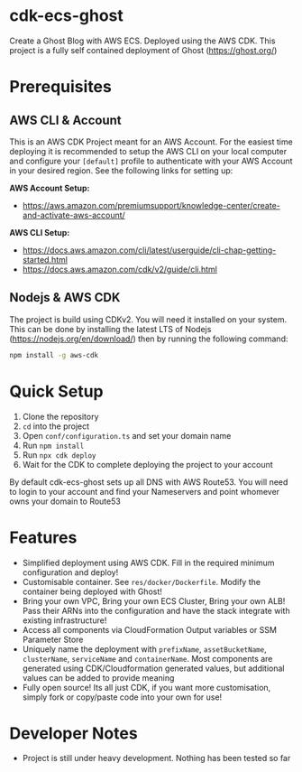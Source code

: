 # cdk-ecs-ghost
Create a Ghost Blog with AWS ECS. Deployed using the AWS CDK. This project is a fully self contained deployment of Ghost (https://ghost.org/)

# Prerequisites

## AWS CLI & Account
This is an AWS CDK Project meant for an AWS Account. For the easiest time deploying it is recommended to setup the AWS CLI on your local computer and configure your `[default]` profile to authenticate with your AWS Account in your desired region. See the following links for setting up:

**AWS Account Setup:** 
- https://aws.amazon.com/premiumsupport/knowledge-center/create-and-activate-aws-account/

**AWS CLI Setup:** 
- https://docs.aws.amazon.com/cli/latest/userguide/cli-chap-getting-started.html
- https://docs.aws.amazon.com/cdk/v2/guide/cli.html
## Nodejs & AWS CDK
The project is build using CDKv2. You will need it installed on your system. This can be done by installing the latest LTS of Nodejs (https://nodejs.org/en/download/) then by running the following command:
```bash
npm install -g aws-cdk
```

# Quick Setup
1. Clone the repository
2. `cd` into the project
3. Open `conf/configuration.ts` and set your domain name
3. Run `npm install`
4. Run `npx cdk deploy`
5. Wait for the CDK to complete deploying the project to your account

By default cdk-ecs-ghost sets up all DNS with AWS Route53. You will need to login to your account and find your Nameservers
and point whomever owns your domain to Route53

# Features
- Simplified deployment using AWS CDK. Fill in the required minimum configuration and deploy!
- Customisable container. See `res/docker/Dockerfile`. Modify the container being deployed with Ghost!
- Bring your own VPC, Bring your own ECS Cluster, Bring your own ALB! Pass their ARNs into the configuration and have the stack integrate with existing infrastructure!
- Access all components via CloudFormation Output variables or SSM Parameter Store
- Uniquely name the deployment with `prefixName`, `assetBucketName`, `clusterName`, `serviceName` and `containerName`. Most components are generated using CDK/Cloudformation generated values, but additional values can be added to provide meaning
- Fully open source! Its all just CDK, if you want more customisation, simply fork or copy/paste code into your own for use!

# Developer Notes
- Project is still under heavy development. Nothing has been tested so far

